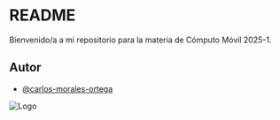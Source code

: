 
# README

Bienvenido/a a mi repositorio para la materia de Cómputo Móvil 2025-1.




## Autor

- [@carlos-morales-ortega](https://github.com/carlos-morales-ortega)




![Logo](https://upload.wikimedia.org/wikipedia/commons/thumb/c/ca/Escudo-UNAM-escalable.svg/533px-Escudo-UNAM-escalable.svg.png)

